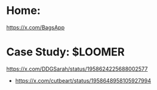 # Home:
https://x.com/BagsApp


# Case Study: $LOOMER
https://x.com/DDGSarah/status/1958624225688002577
- https://x.com/cutbeart/status/1958648958105927994
